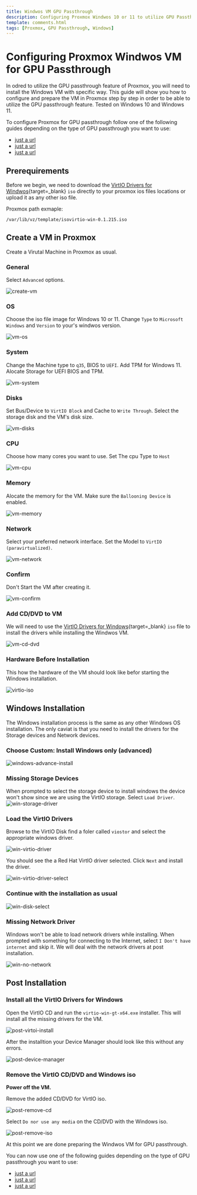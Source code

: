 ```yaml
---
title: Windwos VM GPU Passthrough
description: Configuring Proxmox Windwos 10 or 11 to utilize GPU Passthrough using Proxmox setp by step guide
template: comments.html
tags: [Proxmox, GPU Passthrough, Windows]
---
```


# Configuring Proxmox Windwos VM for GPU Passthrough

In odred to utilize the GPU passthrough feature of Proxmox, you will need to install the Windows VM with specific way.
This guide will show you how to configure and prepare the VM in Proxmox step by step in order to be able to utilize the GPU passthrough feature.
Tested on Windows 10 and Windows 11.

To configure Proxmox for GPU passthrough follow one of the following guides depending on the type of GPU passthrough you want to use:

- [just a url][3os-url]
- [just a url][3os-url]
- [just a url][3os-url]

## Prerequirements

Before we begin, we need to download the [VirtIO Drivers for Windwos][virtio-drivers-url]{target=\_blank} `iso` directly to your proxmox ios files locations or upload it as any other iso file.

Proxmox path exmaple:

```shell
/var/lib/vz/template/isovirtio-win-0.1.215.iso
```

## Create a VM in Proxmox

Create a Virutal Machine in Proxmox as usual.

### General

Select `Advanced` options.

![create-vm][create-vm-image]

### OS

Choose the iso file image for Windows 10 or 11. Change `Type` to `Microsoft Windows` and `Version` to your's windwos version.

![vm-os][vm-os-image]

### System

Change the Machine type to `q35`, BIOS to `UEFI`. Add TPM for Windows 11. Alocate Storage for UEFI BIOS and TPM.

![vm-system][vm-system-image]

### Disks

Set Bus/Device to `VirtIO Block` and Cache to `Write Through`. Select the storage disk and the VM's disk size.

![vm-disks][vm-disks-image]

### CPU

Choose how many cores you want to use. Set The cpu Type to `Host`

![vm-cpu][vm-cpu-image]

### Memory

Alocate the memory for the VM. Make sure the `Ballooning Device` is enabled.

![vm-memory][vm-memory-image]

### Network

Select your preferred network interface. Set the Model to `VirtIO (paravirtualized)`.

![vm-network][vm-network-image]

### Confirm

Don't Start the VM after creating it.

![vm-confirm][vm-confirm-image]

### Add CD/DVD to VM

We will need to use the [VirtIO Drivers for Windows][virtio-drivers-url]{target=\_blank} `iso` file to install the drivers while installing the Windwos VM.

![vm-cd-dvd][vm-cd-dvd-image]

### Hardware Before Installation

This how the hardware of the VM should look like befor starting the Windows installation.

![virtio-iso][virtio-iso-image]

## Windows Installation

The Windows installation process is the same as any other Windows OS installation. The only caviat is that you need to install the drivers for the Storage devices and Network devices.

### Choose Custom: Install Windows only (advanced)

![windows-advance-install][windows-advance-install-image]

### Missing Storage Devices

When prompted to select the storage device to install windows the device won't show since we are using the VirtIO storage. Select `Load Driver`.
![win-storage-driver][win-storage-driver-image]

### Load the VirtIO Drivers

Browse to the VirtIO Disk find a foler called `viostor` and select the appropriate windows driver.

![win-virtio-driver][win-virtio-driver-image]

You should see the a Red Hat VirtIO driver selected. Click `Next` and install the driver.

![win-virtio-driver-select][win-virtio-driver-select-image]

### Continue with the installation as usual

![win-disk-select][win-disk-select-image]

### Missing Network Driver

Windows won't be able to load network drivers while installing. When prompted with something for connecting to the Internet, select `I Don't have internet` and skip it. We will deal with the network drivers at post installation.

![win-no-network][win-no-network-image]

## Post Installation

### Install all the VirtIO Drivers for Windows

Open the VirtIO CD and run the `virtio-win-gt-x64.exe` installer. This will install all the missing drivers for the VM.

![post-virtoi-install][post-virtoi-install-image]

After the installtion your Device Manager should look like this without any errors.

![post-device-manager][post-device-manager-image]

### Remove the VirtIO CD/DVD and Windows iso

**Power off the VM.**

Remove the added CD/DVD for VirtIO iso.

![post-remove-cd][post-remove-cd-image]

Select `Do nor use any media` on the CD/DVD with the Windows iso.

![post-remove-iso][post-remove-iso-image]

At this point we are done preparing the Windwos VM for GPU passthrough.

You can now use one of the following guides depending on the type of GPU passthrough you want to use:

- [just a url][3os-url]
- [just a url][3os-url]
- [just a url][3os-url]

<!-- appendices -->

<!-- urls -->

[3os-url]: https://3os.org/ '3os Homepage'
[virtio-drivers-url]: https://fedorapeople.org/groups/virt/virtio-win/direct-downloads/stable-virtio/virtio-win.iso 'VirtIO Drivers'

<!-- images -->

[create-vm-image]: /assets/images/4971f070-b76b-11ec-b355-8bac95dc3464.jpg 'Create VM'
[vm-os-image]: /assets/images/b3f5f318-b76d-11ec-a7ee-c3e7b33c7b99.jpg 'VM OS'
[vm-system-image]: /assets/images/f4d86a32-b76d-11ec-9fef-e3b0f6f84522.jpg 'VM System'
[vm-disks-image]: /assets/images/12abb258-b76e-11ec-9cef-0b6c199a1aed.jpg 'VM Disks'
[vm-cpu-image]: /assets/images/2d14d750-b76e-11ec-a162-8fdcd6a128d5.jpg 'VM CPU'
[vm-memory-image]: /assets/images/4549ec48-b76e-11ec-8cfb-bb73f934b0a5.jpg 'VM Memory'
[vm-network-image]: /assets/images/60269124-b76e-11ec-9f86-a7974e1be899.jpg 'VM Network'
[vm-confirm-image]: /assets/images/7553b174-b770-11ec-b251-ffb6ae526256.jpg 'VM Confirm'
[vm-cd-dvd-image]: /assets/images/9ad68bf6-b770-11ec-8a83-37365567ebbe.jpg 'VM CD/DVD'
[virtio-iso-image]: /assets/images/d156661a-b770-11ec-b6e1-57ab6e787665.jpg 'virtio-iso'
[windows-advance-install-image]: /assets/images/a8cbc2ca-b771-11ec-9969-938683abbd20.jpg 'windows advance install'
[win-storage-driver-image]: /assets/images/5b894712-b771-11ec-a7d1-870703f39a8e.jpg 'windows storage driver'
[win-virtio-driver-image]: /assets/images/e6ee55f4-b771-11ec-a70c-cb0f7eec832b.jpg 'windows virtio driver'
[win-virtio-driver-select-image]: /assets/images/0cb9368c-b772-11ec-a35a-3fa89c0a4607.jpg 'windows virtio driver select'
[win-disk-select-image]: /assets/images/2f6d84ee-b772-11ec-b3e9-1ba14d36ea3d.jpg 'windows disk select'
[win-no-network-image]: /assets/images/62f1de96-b772-11ec-b155-071c3603bdd5.jpg 'windows no network'
[post-virtoi-install-image]: /assets/images/b8f8f8e8-b773-11ec-a8d1-e9f8f8f8f8f8.jpg 'post virtio install'
[post-device-manager-image]: /assets/images/127b5a6c-b779-11ec-bb2c-236d4508c9e3.jpg 'post device manager'
[post-remove-cd-image]: /assets/images/395b61d0-b77a-11ec-a996-03961ee417ee.jpg 'post remove cd'
[post-remove-iso-image]: /assets/images/7a055a56-b77a-11ec-9021-ab64944e5e3f.jpg 'post remove iso'

<!-- end appendices -->
